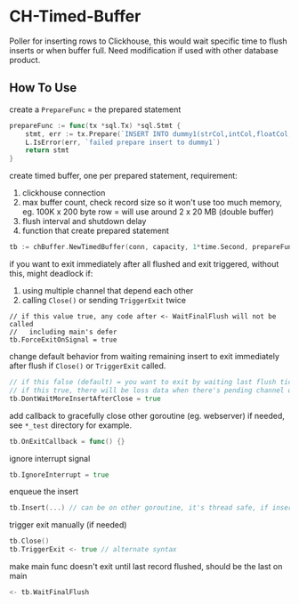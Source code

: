 
# CH-Timed-Buffer

Poller for inserting rows to Clickhouse, this would wait specific time to flush inserts or when buffer full. Need modification if used with other database product.

## How To Use

create a `PrepareFunc` = the prepared statement
```go
prepareFunc := func(tx *sql.Tx) *sql.Stmt {
	stmt, err := tx.Prepare(`INSERT INTO dummy1(strCol,intCol,floatCol,dateCol,timeCol) VALUES(?,?,?,?,?)`)
	L.IsError(err, `failed prepare insert to dummy1`)
	return stmt
}
```


create timed buffer, one per prepared statement, requirement:
1. clickhouse connection
2. max buffer count, check record size so it won't use too much memory, eg. 100K x 200 byte row = will use around 2 x 20 MB (double buffer)
3. flush interval and shutdown delay
4. function that create prepared statement
```go
tb := chBuffer.NewTimedBuffer(conn, capacity, 1*time.Second, prepareFunc)
```

if you want to exit immediately after all flushed and exit triggered, without this, might deadlock if:
1. using multiple channel that depend each other
2. calling `Close()` or sending `TriggerExit` twice
```fo
// if this value true, any code after <- WaitFinalFlush will not be called
//   including main's defer
tb.ForceExitOnSignal = true
```

change default behavior from waiting remaining insert to exit immediately after flush if `Close()` or `TriggerExit` called.
```go
// if this false (default) = you want to exit by waiting last flush ticker / no more traffic
// if this true, there will be loss data when there's pending channel queue more than buffer length or insert after close triggered
tb.DontWaitMoreInsertAfterClose = true
```

add callback to gracefully close other goroutine (eg. webserver) if needed, see `*_test` directory for example.
```go
tb.OnExitCallback = func() {}
```

ignore interrupt signal
```go
tb.IgnoreInterrupt = true
```

enqueue the insert
```go
tb.Insert(...) // can be on other goroutine, it's thread safe, if insert > capacity, it would block
```

trigger exit manually (if needed)
```go
tb.Close() 
tb.TriggerExit <- true // alternate syntax
```

make main func doesn't exit until last record flushed, should be the last on main
```go
<- tb.WaitFinalFlush 
```
